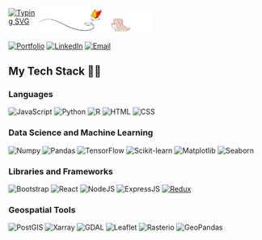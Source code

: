 <div style="display: flex; justify-content: space-between;">
  <a href="https://git.io/typing-svg">
    <img src="https://readme-typing-svg.demolab.com?font=Fira+Code&weight=800&size=38&duration=2000&pause=1000&color=F776A3&background=F5FF4D00&width=770&height=100&lines=Hi%2C+I'm+Alhassan+Sahad;I'm+a+Data+Scientist" alt="Typing SVG">
  </a>
  <div>
    <img src="images/butterfly.gif" width="30%" alt="Butterfly gif">
    <img src="images/dog.gif" width="20%" alt="Dog gif">
  </div>
</div>

<!-- I am a Software Engineer and a  Data Scientist -->

<!-- <img align="right" alt="GIF" src="images/butterfly.gif" /> -->
[![Portfolio](https://img.shields.io/badge/Portfolio-0099E5?style=for-the-badge)](https://sahadalhassan.com/)
[![LinkedIn](https://img.shields.io/badge/LinkedIn-3670A0?style=for-the-badge)](https://www.linkedin.com/in/alhassansahad/)
[![Email](https://img.shields.io/badge/Email-alhassansahad24%40gmail.com-A100FF?style=for-the-badge)](mailto:alhassansahad24@gmail.com)

## My Tech Stack 👨‍💻
### Languages
![JavaScript](https://img.shields.io/badge/JavaScript-F7DF1E?style=for-the-badge&logo=javascript&logoColor=black)
![Python](https://img.shields.io/badge/python-3670A0?style=for-the-badge&logo=python&logoColor=ffdd54) 
![R](https://img.shields.io/badge/R-276DC3?style=for-the-badge&logo=r&logoColor=white)
![HTML](https://img.shields.io/badge/html-%23E34F26.svg?style=for-the-badge&logo=html5&logoColor=white)
![CSS](https://img.shields.io/badge/css-%231572B6.svg?style=for-the-badge&logo=css3&logoColor=white)

### Data Science and Machine Learning
![Numpy](https://img.shields.io/badge/Numpy-013243?style=for-the-badge&logo=numpy&logoColor=white)
![Pandas](https://img.shields.io/badge/Pandas-150458?style=for-the-badge&logo=pandas&logoColor=white)
![TensorFlow](https://img.shields.io/badge/TensorFlow-FF6F00?style=for-the-badge&logo=tensorflow&logoColor=white)
![Scikit-learn](https://img.shields.io/badge/Scikit--learn-F7931E?style=for-the-badge&logo=scikit-learn&logoColor=white)
![Matplotlib](https://img.shields.io/badge/Matplotlib-0769AD?style=for-the-badge&logo=matplotlib&logoColor=white)
![Seaborn](https://img.shields.io/badge/Seaborn-3766AB?style=for-the-badge&logo=seaborn&logoColor=white)

### Libraries and Frameworks
![Bootstrap](https://img.shields.io/badge/bootstrap-%23563D7C.svg?style=for-the-badge&logo=bootstrap&logoColor=white)
![React](https://img.shields.io/badge/React-20232A?style=for-the-badge&logo=react&logoColor=61DAFB)
![NodeJS](https://img.shields.io/badge/Node.js-43853D?style=for-the-badge&logo=node.js&logoColor=white)
![ExpressJS](https://img.shields.io/badge/Express.js-404D59?style=for-the-badge)
[![Redux](https://img.shields.io/badge/Redux-764ABC?style=for-the-badge)](https://redux.js.org/)

### Geospatial Tools
![PostGIS](https://img.shields.io/badge/PostGIS-223344?style=for-the-badge&logo=postgresql&logoColor=white)
![Xarray](https://img.shields.io/badge/Xarray-4B8BBE?style=for-the-badge&logo=python&logoColor=white)
![GDAL](https://img.shields.io/badge/GDAL-46A735?style=for-the-badge&logo=gdal&logoColor=white)
![Leaflet](https://img.shields.io/badge/Leaflet-199900?style=for-the-badge&logo=leaflet&logoColor=white)
![Rasterio](https://img.shields.io/badge/Rasterio-0769AD?style=for-the-badge&logo=python&logoColor=white)
![GeoPandas](https://img.shields.io/badge/GeoPandas-00599C?style=for-the-badge&logo=python&logoColor=white)

